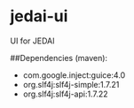 # jedai-ui
UI for JEDAI

##Dependencies (maven):
- com.google.inject:guice:4.0
- org.slf4j:slf4j-simple:1.7.21
- org.slf4j:slf4j-api:1.7.22
